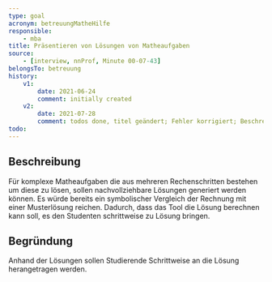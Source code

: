 ```yaml
---
type: goal
acronym: betreuungMatheHilfe
responsible:
    - mba
title: Präsentieren von Lösungen von Matheaufgaben
source:
    - [interview, nnProf, Minute 00-07-43]
belongsTo: betreuung
history:
    v1:
        date: 2021-06-24
        comment: initially created
    v2: 
        date: 2021-07-28
        comment: todos done, titel geändert; Fehler korrigiert; Beschreibung und Begründung präzisiert
todo:
---
```


## Beschreibung
Für komplexe Matheaufgaben die aus mehreren Rechenschritten bestehen um diese zu lösen, sollen nachvollziehbare Lösungen generiert werden können. Es würde bereits ein symbolischer Vergleich der Rechnung mit einer Musterlösung reichen. Dadurch, dass das Tool die Lösung berechnen kann soll, es den Studenten schrittweise zu Lösung bringen.

## Begründung
Anhand der Lösungen sollen Studierende Schrittweise an die Lösung herangetragen werden.
